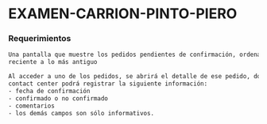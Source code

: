 # EXAMEN-CARRION-PINTO-PIERO 

### Requerimientos
```sh
Una pantalla que muestre los pedidos pendientes de confirmación, ordenado de lo más
reciente a lo más antiguo
```

```sh
Al acceder a uno de los pedidos, se abrirá el detalle de ese pedido, donde el operador de
contact center podrá registrar la siguiente información:
- fecha de confirmación
- confirmado o no confirmado
- comentarios
- los demás campos son sólo informativos. 
```

